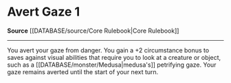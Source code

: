 ﻿---
actions: '[one-action]'
id: '92'
name: Avert Gaze
rarity: Common
source: '[[DATABASE/source/Core Rulebook|Core Rulebook]]'
type: Action

---
# Avert Gaze <span class="action-icon">1</span>

**Source** [[DATABASE/source/Core Rulebook|Core Rulebook]]

---
You avert your gaze from danger. You gain a +2 circumstance bonus to saves against visual abilities that require you to look at a creature or object, such as a [[DATABASE/monster/Medusa|medusa's]] petrifying gaze. Your gaze remains averted until the start of your next turn.